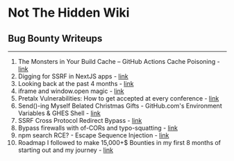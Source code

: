 # Not The Hidden Wiki

## Bug Bounty Writeups
-----

1. The Monsters in Your Build Cache – GitHub Actions Cache Poisoning - [link](https://adnanthekhan.com/2024/05/06/the-monsters-in-your-build-cache-github-actions-cache-poisoning/)
2. Digging for SSRF in NextJS apps - [link](https://www.assetnote.io/resources/research/digging-for-ssrf-in-nextjs-apps)
3. Looking back at the past 4 months - [link](https://www.hakupiku.com/posts/looking-back-at-the-past-4-months/)
4. iframe and window.open magic - [link](https://blog.huli.tw/2022/04/07/en/iframe-and-window-open/)
5. Pretalx Vulnerabilities: How to get accepted at every conference - [link](https://www.sonarsource.com/blog/pretalx-vulnerabilities-how-to-get-accepted-at-every-conference/)
6. Send()-ing Myself Belated Christmas Gifts - GitHub.com's Environment Variables & GHES Shell - [link](https://starlabs.sg/blog/2024/04-sending-myself-github-com-environment-variables-and-ghes-shell/)
7. SSRF Cross Protocol Redirect Bypass - [link](https://blog.doyensec.com/2023/03/16/ssrf-remediation-bypass.html)
8. Bypass firewalls with of-CORs and typo-squatting - [link](https://trufflesecurity.com/blog/of-cors)
9. npm search RCE? - Escape Sequence Injection - [link](https://blog.solidsnail.com/posts/npm-esc-seq)
10. Roadmap I followed to make 15,000+$ Bounties in my first 8 months of starting out and my journey - [link](https://www.notion.so/shreyaschavhan/Roadmap-I-followed-to-make-15-000-Bounties-in-my-first-8-months-of-starting-out-and-my-journey-98b1b9ff621645c0b97d1e774992f300)